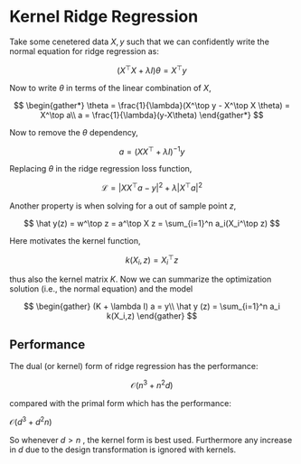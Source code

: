 #  Kernel Ridge Regression

Take some cenetered data $X, y$ such that we can confidently write the normal equation for ridge regression as:

$$
(X^\top X + \lambda I) \theta = X^\top y
$$

Now to write $\theta$ in terms of the linear combination of $X$,

$$
\begin{gather*}
\theta = \frac{1}{\lambda}(X^\top y - X^\top X \theta) = X^\top a\\
a = \frac{1}{\lambda}(y-X\theta)
\end{gather*}
$$

Now to remove the $\theta$ dependency,

$$
a = (XX^\top + \lambda I)^{-1}y
$$

Replacing $\theta$ in the ridge regression loss function,

$$
\mathcal L = |XX^\top a - y|^2 + \lambda |X^\top a|^2
$$

Another property is when solving for a out of sample point $z$,

$$
\hat y(z) = w^\top z = a^\top X z = \sum_{i=1}^n a_i(X_i^\top z)
$$

Here motivates the kernel function,

$$
k(X_i, z) = X_i^\top z
$$

thus also the kernel matrix $K$. Now we can summarize the optimization solution (i.e., the normal equation) and the model

$$
\begin{gather}
(K + \lambda I) a = y\\
\hat y (z) = \sum_{i=1}^n a_i k(X_i,z)
\end{gather}
$$

## Performance

The dual (or kernel) form of ridge regression has the performance:

$$
\mathcal O (n^3 + n^2 d)
$$

compared with the primal form which has the performance:

$\mathcal O(d^3 + d^2 n)$

So whenever $d > n$ , the kernel form is best used. Furthermore any increase in $d$ due to the design transformation is ignored with kernels.